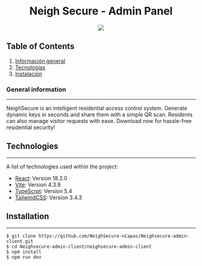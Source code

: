 <h1 align="center"> Neigh Secure - Admin Panel </h1>
<p align="center">
  <img src="https://i.postimg.cc/pdkJmMSJ/Cover.png)(https://postimg.cc/06Mw4FPz)"/>
  </p>

## Table of Contents
1. [Información general](#información-general)
2. [Tecnologías](#tecnologías)
3. [Instalación](#instalación)
### General information
***
NeighSecure is an intelligent residential access control system. Generate dynamic keys in seconds and share them with a simple QR scan. Residents can also manage visitor requests with ease. Download now for hassle-free residential security!
## Technologies
***
A list of technologies used within the project:
* [React](https://es.react.dev): Version 18.2.0
* [Vite](https://vitejs.dev): Version 4.3.9
* [TypeScrpt](https://www.typescriptlang.org): Version 5.4
* [TailwindCSS](https://tailwindcss.com): Version 3.4.3
## Installation
***
```
$ git clone https://github.com/NeighSecure-nCapas/Neighsecure-admin-client.git
$ cd Neighsecure-admin-client/neighsecure-admin-client
$ npm install
$ npm run dev
```
